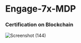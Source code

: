 # Engage-7x-MDP

### Certification on Blockchain

![Screenshot (144)](https://user-images.githubusercontent.com/90376200/215013729-efb2445b-0704-43cb-a7f1-38cc94da7de6.png)
